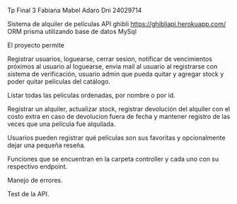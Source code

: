 Tp Final 3 
Fabiana Mabel Adaro 
Dni 24029714

Sistema de alquiler de películas
API ghibli https://ghibliapi.herokuapp.com/
ORM prisma utilizando base de datos MySql

El proyecto permite

Registrar usuarios, loguearse, cerrar sesion, notificar de vencimientos próximos al usuario al loguearse, envia mail al usuario al registrarse con sistema de verificación, usuario admin que pueda quitar y agregar stock y poder quitar películas del catálogo. 

Listar todas las peliculas ordenadas, por nombre o por id.

Registrar un alquiler, actualizar stock, registrar devolución del alquiler con el costo extra en caso de devolucion fuera de fecha y mantener registro de las veces que una película fue alquilada.

Usuarios pueden registrar qué películas son sus favoritas y opcionalmente dejar una pequeña reseña.

Funciones que se encuentran en la carpeta controller y cada uno con su respectivo endpoint.

Manejo de errores.

Test de la API.


